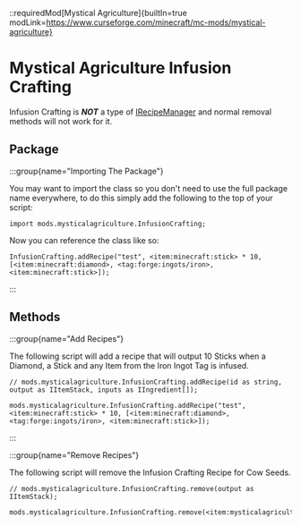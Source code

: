 ::requiredMod[Mystical Agriculture]{builtIn=true modLink=https://www.curseforge.com/minecraft/mc-mods/mystical-agriculture}

# Mystical Agriculture Infusion Crafting

Infusion Crafting is ***NOT*** a type of [IRecipeManager](/vanilla/api/managers/IRecipeManager) and normal removal methods will not work for it.

## Package


:::group{name="Importing The Package"}

You may want to import the class so you don't need to use the full package name everywhere, to do this simply add the following to the top of your script:

```zenscript
import mods.mysticalagriculture.InfusionCrafting;
```

Now you can reference the class like so:
```zenscript
InfusionCrafting.addRecipe("test", <item:minecraft:stick> * 10, [<item:minecraft:diamond>, <tag:forge:ingots/iron>, <item:minecraft:stick>]);
```
:::

## Methods

:::group{name="Add Recipes"}

The following script will add a recipe that will output 10 Sticks when a Diamond, a Stick and any Item from the Iron Ingot Tag is infused.

```zenscript
// mods.mysticalagriculture.InfusionCrafting.addRecipe(id as string, output as IItemStack, inputs as IIngredient[]);

mods.mysticalagriculture.InfusionCrafting.addRecipe("test", <item:minecraft:stick> * 10, [<item:minecraft:diamond>, <tag:forge:ingots/iron>, <item:minecraft:stick>]);
```
:::

:::group{name="Remove Recipes"}

The following script will remove the Infusion Crafting Recipe for Cow Seeds.

```zenscript
// mods.mysticalagriculture.InfusionCrafting.remove(output as IItemStack);

mods.mysticalagriculture.InfusionCrafting.remove(<item:mysticalagriculture:cow_seeds>);
```
